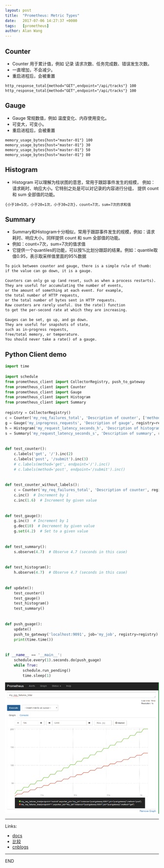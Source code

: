```yaml
---
layout: post
title:  "Prometheus: Metric Types"
date:   2017-07-06 14:27:37 +0000
tags:   [prometheus]
author: Alan Wang
---
```

## Counter
- Counter 用于累计值，例如 记录 请求次数、任务完成数、错误发生次数。
- 一直增加，不会减少。
- 重启进程后，会被重置

```shell
http_response_total{method="GET",endpoint="/api/tracks"} 100
http_response_total{method="GET",endpoint="/api/tracks"} 100
```

## Gauge
- Gauge 常规数值，例如 温度变化、内存使用变化。
- 可变大，可变小。
- 重启进程后，会被重置

```shell
memory_usage_bytes{host="master-01"} 100
memory_usage_bytes{host="master-01"} 30
memory_usage_bytes{host="master-01"} 50
memory_usage_bytes{host="master-01"} 80
```

## Histogram

- Histogram 可以理解为柱状图的意思，常用于跟踪事件发生的规模，
例如：请求耗时、响应大小。它特别之处是可以对记录的内容进行分组，
提供 count 和 sum 全部值的功能。

```shell
{小于10=5次，小于20=1次，小于30=2次}，count=7次，sum=7次的求和值
```

## Summary

- Summary和Histogram十分相似，常用于跟踪事件发生的规模，例如：请求耗时、响应大小。同样提供 count 和 sum 全部值的功能。
- 例如：count=7次，sum=7次的值求值
- 它提供一个quantiles的功能，可以按%比划分跟踪的结果。例如：quantile取值0.95，表示取采样值里面的95%数据

```
To pick between counter and gauge, there is a simple rule of thumb: 
if the value can go down, it is a gauge.

Counters can only go up (and reset, such as when a process restarts). 
They are useful for accumulating the number of events, 
or the amount of something at each event. For example, 
the total number of HTTP requests, 
or the total number of bytes sent in HTTP requests. 
Raw counters are rarely useful. Use the rate() function 
to get the per-second rate at which they are increasing.

Gauges can be set, go up, and go down. 
They are useful for snapshots of state, 
such as in-progress requests, 
free/total memory, or temperature. 
You should never take a rate() of a gauge.
```

## Python Client demo
```python
import time

import schedule
from prometheus_client import CollectorRegistry, push_to_gateway
from prometheus_client import Counter
from prometheus_client import Gauge
from prometheus_client import Histogram
from prometheus_client import Summary

registry = CollectorRegistry()
c = Counter('my_req_failures_total', 'Description of counter', ['method', 'endpoint'], registry=registry)
g = Gauge('my_inprogress_requests', 'Description of gauge', registry=registry)
h = Histogram('my_request_latency_seconds_h', 'Description of histogram', registry=registry)
s = Summary('my_request_latency_seconds_s', 'Description of summary', registry=registry)


def test_counter():
    c.labels('get', '/').inc(2)
    c.labels('post', '/submit').inc(3)
    # c.labels(method='get', endpoint='/').inc()
    # c.labels(method='post', endpoint='/submit').inc()


def test_counter_without_labels():
    c = Counter('my_req_failures_total', 'Description of counter', registry=registry)
    c.inc()  # Increment by 1
    c.inc(1.6)  # Increment by given value


def test_gauge():
    g.inc()  # Increment by 1
    g.dec(10)  # Decrement by given value
    g.set(4.2)  # Set to a given value


def test_summary():
    s.observe(4.7)  # Observe 4.7 (seconds in this case)


def test_histogram():
    h.observe(4.7)  # Observe 4.7 (seconds in this case)


def update():
    test_counter()
    test_gauge()
    test_histogram()
    test_summary()


def push_guage():
    update()
    push_to_gateway('localhost:9091', job='my_job', registry=registry)
    print(time.time())


if __name__ == '__main__':
    schedule.every(1).seconds.do(push_guage)
    while True:
        schedule.run_pending()
        time.sleep(1)
```

![](./resources/prometheus-metric-types/count-with-labels.png)

---

Links:
- [docs](https://prometheus.io/docs/concepts/metric_types/)
- [比较]('https://prometheus.io/docs/practices/instrumentation/#counter-vs.-gauge,-summary-vs.-histogram')
- [cnblogs](http://www.cnblogs.com/vovlie/p/Prometheus_CONCEPTS.html)

---
END
